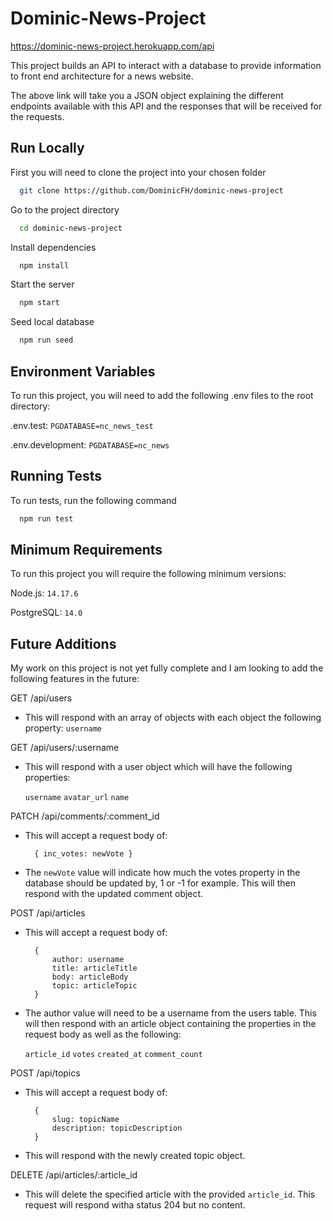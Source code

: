 # Dominic-News-Project

https://dominic-news-project.herokuapp.com/api

This project builds an API to interact with a database to provide information to front end
architecture for a news website.

The above link will take you a JSON object explaining the different endpoints available with this
API and the responses that will be received for the requests.

## Run Locally

First you will need to clone the project into your chosen folder

```bash
  git clone https://github.com/DominicFH/dominic-news-project
```

Go to the project directory

```bash
  cd dominic-news-project
```

Install dependencies

```bash
  npm install
```

Start the server

```bash
  npm start
```

Seed local database

```bash
  npm run seed
```

## Environment Variables

To run this project, you will need to add the following .env files to the root directory:

.env.test: `PGDATABASE=nc_news_test`

.env.development: `PGDATABASE=nc_news`

## Running Tests

To run tests, run the following command

```bash
  npm run test
```

## Minimum Requirements

To run this project you will require the following minimum versions:

Node.js: `14.17.6`

PostgreSQL: `14.0`

## Future Additions

My work on this project is not yet fully complete and I am looking to add the following features
in the future:

GET /api/users

- This will respond with an array of objects with each object the following property:
  `username`

GET /api/users/:username

- This will respond with a user object which will have the following properties:

  `username`
  `avatar_url`
  `name`

PATCH /api/comments/:comment_id

- This will accept a request body of:

        { inc_votes: newVote }

- The `newVote` value will indicate how much the votes property in the database should be updated by, 1 or -1 for example. This will then respond with the updated comment object.

POST /api/articles

- This will accept a request body of:

        {
            author: username
            title: articleTitle
            body: articleBody
            topic: articleTopic
        }

- The author value will need to be a username from the users table. This will then respond with an article object containing the properties in the request body as well as the following:

  `article_id`
  `votes`
  `created_at`
  `comment_count`

POST /api/topics

- This will accept a request body of:

        {
            slug: topicName
            description: topicDescription
        }

- This will respond with the newly created topic object.

DELETE /api/articles/:article_id

- This will delete the specified article with the provided `article_id`. This request will respond witha status 204 but no content.
